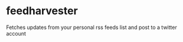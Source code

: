 feedharvester
=============

Fetches updates from your personal rss feeds list and post to a twitter account
